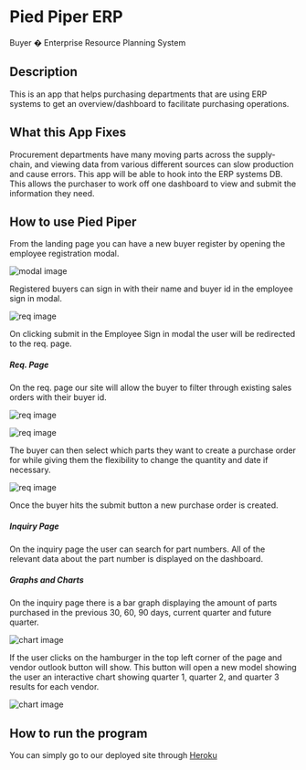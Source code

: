 # Pied Piper ERP
Buyer � Enterprise Resource Planning System

## Description

This is an app that helps purchasing departments that are using ERP systems to get an overview/dashboard to facilitate purchasing operations.

## What this App Fixes

Procurement departments have many moving parts across the supply-chain, and viewing data from various different sources can slow production and cause errors. This app will be able to hook into the ERP systems DB. This allows the purchaser to work off one dashboard to view and submit the information they need.

## How to use Pied Piper

From the landing page you can have a new buyer register by opening the employee registration modal.

![modal image](https://github.com/ejreymond-christensen/buyersWorkbench/blob/master/readmeImg/register.png)

Registered buyers can sign in with their name and buyer id in the employee sign in modal.

![req image](https://github.com/ejreymond-christensen/buyersWorkbench/blob/master/readmeImg/signin.png)

On clicking submit in the Employee Sign in modal the user will be redirected to the req. page.

##### Req. Page
On the req. page our site will allow the buyer to filter through existing sales orders with their buyer id.

![req image](https://github.com/ejreymond-christensen/buyersWorkbench/blob/master/readmeImg/buyeridsearch.png)

![req image](https://github.com/ejreymond-christensen/buyersWorkbench/blob/master/readmeImg/buyer.png)

The buyer can then select which parts they want to create a purchase order for while giving them the flexibility to change the quantity and date if necessary.

![req image](https://github.com/ejreymond-christensen/buyersWorkbench/blob/master/readmeImg/req.png)

Once the buyer hits the submit button a new purchase order is created.

##### Inquiry Page

On the inquiry page the user can search for part numbers. All of the relevant data about the part number is displayed on the dashboard.

##### Graphs and Charts

On the inquiry page there is a bar graph displaying the amount of parts purchased in the previous 30, 60, 90 days, current quarter and future quarter.

![chart image](https://github.com/ejreymond-christensen/buyersWorkbench/blob/master/readmeImg/chart1.png)

If the user clicks on the hamburger in the top left corner of the page and vendor outlook button will show. This button will open a new model showing the user an interactive chart showing quarter 1, quarter 2, and quarter 3 results for each vendor.

![chart image](https://github.com/ejreymond-christensen/buyersWorkbench/blob/master/readmeImg/vendor.png)

## How to run the program

You can simply go to our deployed site through [Heroku](https://pied-piper-bw.herokuapp.com/)
